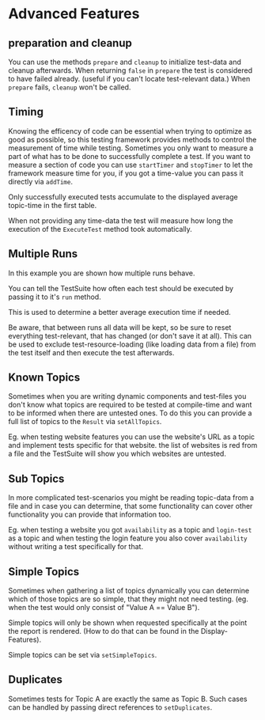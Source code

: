 # Advanced Features

## preparation and cleanup

You can use the methods `prepare` and `cleanup` to initialize test-data and cleanup afterwards. 
When returning `false` in `prepare` the test is considered to have failed already. (useful if you can't locate test-relevant data.)
When `prepare` fails, `cleanup` won't be called.

## Timing

Knowing the efficency of code can be essential when trying to optimize as good as possible, so this testing framework provides methods to control the measurement of time while testing. Sometimes you only want to measure a part of what has to be done to successfully complete a test.
If you want to measure a section of code you can use `startTimer` and `stopTimer` to let the framework measure time for you, if you got a time-value you can pass it directly via `addTime`.

Only successfully executed tests accumulate to the displayed average topic-time in the first table.

When not providing any time-data the test will measure how long the execution of the `ExecuteTest` method took automatically.

## Multiple Runs

In this example you are shown how multiple runs behave.

You can tell the TestSuite how often each test should be executed by passing it to it's `run` method.

This is used to determine a better average execution time if needed.

Be aware, that between runs all data will be kept, so be sure to reset everything test-relevant, that has changed (or don't save it at all).
This can be used to exclude test-resource-loading (like loading data from a file) from the test itself and then execute the test afterwards.

## Known Topics

Sometimes when you are writing dynamic components and test-files you don't know what topics are required to be tested at compile-time and want to be informed when there are untested ones. To do this you can provide a full list of topics to the `Result` via `setAllTopics`.

Eg. when testing website features you can use the website's URL as a topic and implement tests specific for that website. the list of websites is red from a file and the TestSuite will show you which websites are untested.

## Sub Topics

In more complicated test-scenarios you might be reading topic-data from a file and in case you can determine, that some functionality can cover other functionality you can provide that information too.

Eg. when testing a website you got `availability` as a topic and `login-test` as a topic and when testing the login feature you also cover `availability` without writing a test specifically for that.

## Simple Topics

Sometimes when gathering a list of topics dynamically you can determine which of those topics are so simple, that they might not need testing. (eg. when the test would only consist of "Value A == Value B").

Simple topics will only be shown when requested specifically at the point the report is rendered. (How to do that can be found in the Display-Features).

Simple topics can be set via `setSimpleTopics`.

## Duplicates

Sometimes tests for Topic A are exactly the same as Topic B. Such cases can be handled by passing direct references to `setDuplicates`.
